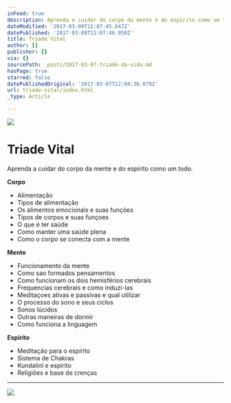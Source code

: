 ```yaml
---
inFeed: true
description: Aprenda a cuidar do corpo da mente e do espírito como um todo.
dateModified: '2017-03-09T11:07:45.647Z'
datePublished: '2017-03-09T11:07:46.058Z'
title: Triade Vital
author: []
publisher: {}
via: {}
sourcePath: _posts/2017-03-07-triade-da-vida.md
hasPage: true
starred: false
datePublishedOriginal: '2017-03-07T22:04:36.079Z'
url: triade-vital/index.html
_type: Article

---
```

![](https://the-grid-user-content.s3-us-west-2.amazonaws.com/0b5d422a-d693-4a3f-bf38-8deab044dd11.jpg)

# Triade Vital

Aprenda a cuidar do corpo da mente e do espírito como um todo.

**Corpo**

* Alimentação
* Tipos de alimentação
* Os alimentos emocionais e suas funções
* Tipos de corpos e suas funçoes
* O que é ter saúde
* Como manter uma saúde plena
* Como o corpo se conecta com a mente

**Mente**

* Funcionamento da mente
* Como sao formados pensamentos
* Como funcionam os dois hemisférios cerebrais
* Frequencias cerebrais e como induzi-las
* Meditaçoes ativas e passivas e qual utilizar
* O processo do sono e seus ciclos
* Sonos lúcidos
* Outras maneiras de dormir
* Como funciona a linguagem

**Espirito**

* Meditação para o espírito
* Sistema de Chakras
* Kundaliní e espirito
* Religiões e base de crenças

---

![](https://the-grid-user-content.s3-us-west-2.amazonaws.com/cc40727d-07f3-4fe9-9e42-231588da4e4e.jpg)
